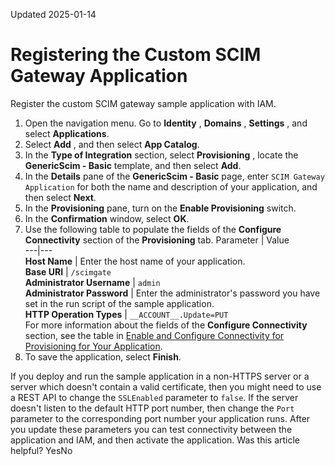 Updated 2025-01-14
# Registering the Custom SCIM Gateway Application
Register the custom SCIM gateway sample application with IAM.
  1. Open the navigation menu. Go to **Identity** , **Domains** , **Settings** , and select **Applications**.
  2. Select **Add** , and then select **App Catalog**.
  3. In the **Type of Integration** section, select **Provisioning** , locate the **GenericScim - Basic** template, and then select **Add**.
  4. In the **Details** pane of the **GenericScim - Basic** page, enter `SCIM Gateway Application` for both the name and description of your application, and then select **Next**.
  5. In the **Provisioning** pane, turn on the **Enable Provisioning** switch.
  6. In the **Confirmation** window, select **OK**.
  7. Use the following table to populate the fields of the **Configure Connectivity** section of the **Provisioning** tab.
Parameter | Value  
---|---  
**Host Name** | Enter the host name of your application.  
**Base URI** |  `/scimgate`  
**Administrator Username** |  `admin`  
**Administrator Password** | Enter the administrator's password you have set in the run script of the sample application.  
**HTTP Operation Types** |  `__ACCOUNT__.Update=PUT`  
For more information about the fields of the **Configure Connectivity** section, see the table in [Enable and Configure Connectivity for Provisioning for Your Application](https://docs.oracle.com/en-us/iaas/Content/Identity/scim/enable-and-configure-connectivity-provisioning-your-application.htm#enable-and-configure-connectivity-provisioning-your-application "Enable provisioning for your application and provide connectivity information for it. IAM uses this information to connect to your application's SCIM REST API endpoint for provisioning purposes.").
  8. To save the application, select **Finish**.

If you deploy and run the sample application in a non-HTTPS server or a server which doesn't contain a valid certificate, then you might need to use a REST API to change the `SSLEnabled` parameter to `false`. If the server doesn't listen to the default HTTP port number, then change the `Port` parameter to the corresponding port number your application runs. After you update these parameters you can test connectivity between the application and IAM, and then activate the application.
Was this article helpful?
YesNo

